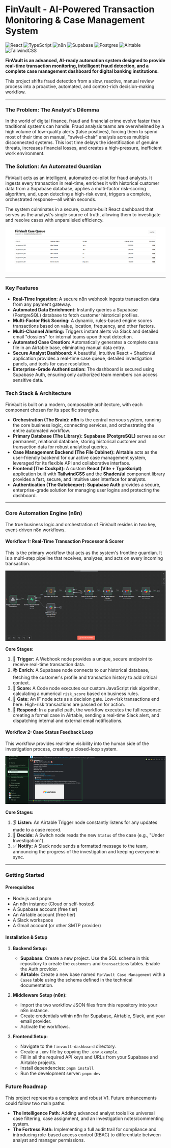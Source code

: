 # FinVault - AI-Powered Transaction Monitoring & Case Management System

![React](https://img.shields.io/badge/react-%2320232a.svg?style=for-the-badge&logo=react&logoColor=%2361DAFB)
![TypeScript](https://img.shields.io/badge/typescript-%23007ACC.svg?style=for-the-badge&logo=typescript&logoColor=white)
![n8n](https://img.shields.io/badge/n8n-12B57A?style=for-the-badge&logo=n8n&logoColor=white)
![Supabase](https://img.shields.io/badge/Supabase-3ECF8E?style=for-the-badge&logo=supabase&logoColor=white)
![Postgres](https://img.shields.io/badge/postgres-%23316192.svg?style=for-the-badge&logo=postgresql&logoColor=white)
![Airtable](https://img.shields.io/badge/Airtable-FFCC00?style=for-the-badge&logo=airtable&logoColor=black)
![TailwindCSS](https://img.shields.io/badge/tailwindcss-%2338B2AC.svg?style=for-the-badge&logo=tailwind-css&logoColor=white)

**FinVault is an advanced, AI-ready automation system designed to provide real-time transaction monitoring, intelligent fraud detection, and a complete case management dashboard for digital banking institutions.**

This project shifts fraud detection from a slow, reactive, manual review process into a proactive, automated, and context-rich decision-making workflow.

---

### The Problem: The Analyst's Dilemma

In the world of digital finance, fraud and financial crime evolve faster than traditional systems can handle. Fraud analysis teams are overwhelmed by a high volume of low-quality alerts (false positives), forcing them to spend most of their time on manual, "swivel-chair" analysis across multiple disconnected systems. This lost time delays the identification of genuine threats, increases financial losses, and creates a high-pressure, inefficient work environment.

### The Solution: An Automated Guardian

FinVault acts as an intelligent, automated co-pilot for fraud analysts. It ingests every transaction in real-time, enriches it with historical customer data from a Supabase database, applies a multi-factor risk-scoring algorithm, and, upon detecting a high-risk event, triggers a complete, orchestrated response—all within seconds.

The system culminates in a secure, custom-built React dashboard that serves as the analyst's single source of truth, allowing them to investigate and resolve cases with unparalleled efficiency.

![image](./img/dashboard.png)

---

### Key Features

- **Real-Time Ingestion:** A secure n8n webhook ingests transaction data from any payment gateway.
- **Automated Data Enrichment:** Instantly queries a Supabase (PostgreSQL) database to fetch customer historical profiles.
- **Multi-Factor Risk Scoring:** A dynamic, rules-based engine scores transactions based on value, location, frequency, and other factors.
- **Multi-Channel Alerting:** Triggers instant alerts via Slack and detailed email "dossiers" for internal teams upon threat detection.
- **Automated Case Creation:** Automatically generates a complete case file in an Airtable base, eliminating manual data entry.
- **Secure Analyst Dashboard:** A beautiful, intuitive React + Shadcn/ui application provides a real-time case queue, detailed investigation panels, and tools for case resolution.
- **Enterprise-Grade Authentication:** The dashboard is secured using Supabase Auth, ensuring only authorized team members can access sensitive data.

### Tech Stack & Architecture

FinVault is built on a modern, composable architecture, with each component chosen for its specific strengths.

- **Orchestration (The Brain):** **n8n** is the central nervous system, running the core business logic, connecting services, and orchestrating the entire automated workflow.
- **Primary Database (The Library):** **Supabase (PostgreSQL)** serves as our permanent, relational database, storing historical customer and transaction data for robust analytical queries.
- **Case Management Backend (The File Cabinet):** **Airtable** acts as the user-friendly backend for our active case management system, leveraged for its flexible API and collaborative interface.
- **Frontend (The Cockpit):** A custom **React (Vite + TypeScript)** application built with **TailwindCSS** and the **Shadcn/ui** component library provides a fast, secure, and intuitive user interface for analysts.
- **Authentication (The Gatekeeper):** **Supabase Auth** provides a secure, enterprise-grade solution for managing user logins and protecting the dashboard.

---

### Core Automation Engine (n8n)

The true business logic and orchestration of FinVault resides in two key, event-driven n8n workflows.

#### Workflow 1: Real-Time Transaction Processor & Scorer

This is the primary workflow that acts as the system's frontline guardian. It is a multi-step pipeline that receives, analyzes, and acts on every incoming transaction.

![Screenshot: A screenshot of the main "Transaction Processor & Scorer" n8n workflow canvas, showing all 8 nodes and their connections.](./img/workflow.png)

**Core Stages:**

1.  🚀 **Trigger:** A Webhook node provides a unique, secure endpoint to receive real-time transaction data.
2.  📚 **Enrich:** A Supabase node connects to our historical database, fetching the customer's profile and transaction history to add critical context.
3.  🧠 **Score:** A Code node executes our custom JavaScript risk algorithm, calculating a numerical `risk_score` based on business rules.
4.  🚦 **Gate:** An IF node acts as a decision gate. Low-risk transactions end here. High-risk transactions are passed on for action.
5.  📢 **Respond:** In a parallel path, the workflow executes the full response: creating a formal case in Airtable, sending a real-time Slack alert, and dispatching internal and external email notifications.

#### Workflow 2: Case Status Feedback Loop

This workflow provides real-time visibility into the human side of the investigation process, creating a closed-loop system.

![Screenshot: A screenshot of the "Case Status Feedback Loop" n8n workflow canvas, showing all 3 nodes and their connections.](./img/slack.png)

**Core Stages:**

1.  👂 **Listen:** An Airtable Trigger node constantly listens for any updates made to a case record.
2.  🤔 **Decide:** A Switch node reads the new `Status` of the case (e.g., "Under Investigation").
3.  ✅ **Notify:** A Slack node sends a formatted message to the team, announcing the progress of the investigation and keeping everyone in sync.

---

### Getting Started

#### Prerequisites

- Node.js and pnpm
- An n8n instance (Cloud or self-hosted)
- A Supabase account (free tier)
- An Airtable account (free tier)
- A Slack workspace
- A Gmail account (or other SMTP provider)

#### Installation & Setup

1.  **Backend Setup:**

    - **Supabase:** Create a new project. Use the SQL schema in this repository to create the `customers` and `transactions` tables. Enable the Auth provider.
    - **Airtable:** Create a new base named `FinVault Case Management` with a `Cases` table using the schema defined in the technical documentation.

2.  **Middleware Setup (n8n):**

    - Import the two workflow JSON files from this repository into your n8n instance.
    - Create credentials within n8n for Supabase, Airtable, Slack, and your email provider.
    - Activate the workflows.

3.  **Frontend Setup:**
    - Navigate to the `finvault-dashboard` directory.
    - Create a `.env` file by copying the `.env.example`.
    - Fill in all the required API keys and URLs from your Supabase and Airtable projects.
    - Install dependencies: `pnpm install`
    - Run the development server: `pnpm dev`

### Future Roadmap

This project represents a complete and robust V1. Future enhancements could follow two main paths:

- **The Intelligence Path:** Adding advanced analyst tools like universal case filtering, case assignment, and an investigation notes/commenting system.
- **The Fortress Path:** Implementing a full audit trail for compliance and introducing role-based access control (RBAC) to differentiate between analyst and manager permissions.
